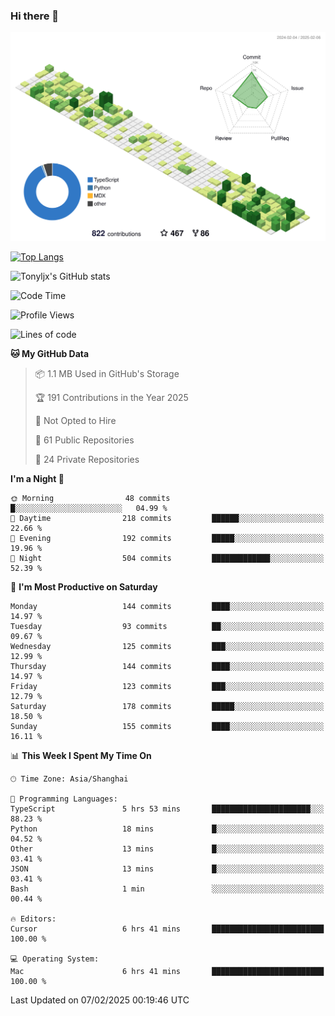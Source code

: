 ### Hi there 👋

![](./profile-3d-contrib/profile-green-animate.svg)

 

[![Top Langs](https://github-readme-stats.vercel.app/api/top-langs/?username=tonyljx)](https://github.com/anuraghazra/github-readme-stats)

![Tonyljx's GitHub stats](https://github-readme-stats.vercel.app/api?username=tonyljx&theme=default&show_icons=true)

 

<!--START_SECTION:waka-->
![Code Time](http://img.shields.io/badge/Code%20Time-1%2C151%20hrs%2045%20mins-blue)

![Profile Views](http://img.shields.io/badge/Profile%20Views-0-blue)

![Lines of code](https://img.shields.io/badge/From%20Hello%20World%20I%27ve%20Written-773.0%20thousand%20lines%20of%20code-blue)

**🐱 My GitHub Data** 

> 📦 1.1 MB Used in GitHub's Storage 
 > 
> 🏆 191 Contributions in the Year 2025
 > 
> 🚫 Not Opted to Hire
 > 
> 📜 61 Public Repositories 
 > 
> 🔑 24 Private Repositories 
 > 
**I'm a Night 🦉** 

```text
🌞 Morning                48 commits          █░░░░░░░░░░░░░░░░░░░░░░░░   04.99 % 
🌆 Daytime                218 commits         ██████░░░░░░░░░░░░░░░░░░░   22.66 % 
🌃 Evening                192 commits         █████░░░░░░░░░░░░░░░░░░░░   19.96 % 
🌙 Night                  504 commits         █████████████░░░░░░░░░░░░   52.39 % 
```
📅 **I'm Most Productive on Saturday** 

```text
Monday                   144 commits         ████░░░░░░░░░░░░░░░░░░░░░   14.97 % 
Tuesday                  93 commits          ██░░░░░░░░░░░░░░░░░░░░░░░   09.67 % 
Wednesday                125 commits         ███░░░░░░░░░░░░░░░░░░░░░░   12.99 % 
Thursday                 144 commits         ████░░░░░░░░░░░░░░░░░░░░░   14.97 % 
Friday                   123 commits         ███░░░░░░░░░░░░░░░░░░░░░░   12.79 % 
Saturday                 178 commits         █████░░░░░░░░░░░░░░░░░░░░   18.50 % 
Sunday                   155 commits         ████░░░░░░░░░░░░░░░░░░░░░   16.11 % 
```


📊 **This Week I Spent My Time On** 

```text
🕑︎ Time Zone: Asia/Shanghai

💬 Programming Languages: 
TypeScript               5 hrs 53 mins       ██████████████████████░░░   88.23 % 
Python                   18 mins             █░░░░░░░░░░░░░░░░░░░░░░░░   04.52 % 
Other                    13 mins             █░░░░░░░░░░░░░░░░░░░░░░░░   03.41 % 
JSON                     13 mins             █░░░░░░░░░░░░░░░░░░░░░░░░   03.41 % 
Bash                     1 min               ░░░░░░░░░░░░░░░░░░░░░░░░░   00.44 % 

🔥 Editors: 
Cursor                   6 hrs 41 mins       █████████████████████████   100.00 % 

💻 Operating System: 
Mac                      6 hrs 41 mins       █████████████████████████   100.00 % 
```


 Last Updated on 07/02/2025 00:19:46 UTC
<!--END_SECTION:waka-->

